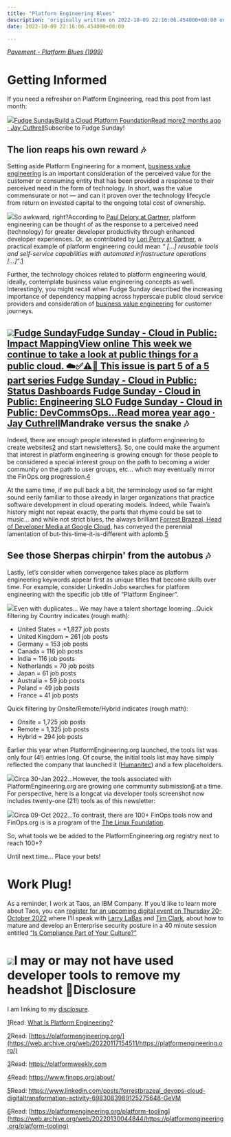 ```yaml
---
title: "Platform Engineering Blues"
description: 'originally written on 2022-10-09 22:16:06.454000+00:00 on LAMP with vi, WordPress, Jekyll, Gatsby Cloud, Netlify, Revue, Substack, or Buttondown'
date: 2022-10-09 22:16:06.454000+00:00

---
```


*[Pavement - Platform Blues (1999)](https://www.youtube.com/watch?v=Lyu7yiLaaH0)*

Getting Informed
================

If you need a refresher on Platform Engineering, read this post from last month:

[![](https://bucketeer-e05bbc84-baa3-437e-9518-adb32be77984.s3.amazonaws.com/public/images/58409c1d-315a-477e-9392-64c82bab22dd_992x992.png)Fudge SundayBuild a Cloud Platform FoundationRead more2 months ago · Jay Cuthrell](https://sunday.fudge.org/p/build-a-cloud-platform-foundation?utm_source=substack&utm_campaign=post_embed&utm_medium=web)Subscribe to Fudge Sunday!

The lion reaps his own reward 🎶
-------------------------------

Setting aside Platform Engineering for a moment, [business value engineering](https://www.youtube.com/watch?utm_campaign=Start%20the%20week%20more%20informed&utm_medium=email&utm_source=Revue%20newsletter&v=_EEJXAuryS8) is an important consideration of the perceived value for the customer or consuming entity that has been provided a response to their perceived need in the form of technology. In short, was the value commensurate or not — and can it proven over the technology lifecycle from return on invested capital to the ongoing total cost of ownership.

[![](https://bucketeer-e05bbc84-baa3-437e-9518-adb32be77984.s3.amazonaws.com/public/images/0ab374f2-e4a1-41d4-89b2-433ad2bd7b33_1538x1144.png)](https://substackcdn.com/image/fetch/f_auto,q_auto:good,fl_progressive:steep/https%3A%2F%2Fbucketeer-e05bbc84-baa3-437e-9518-adb32be77984.s3.amazonaws.com%2Fpublic%2Fimages%2F0ab374f2-e4a1-41d4-89b2-433ad2bd7b33_1538x1144.png)So awkward, right?According to [Paul Delory at Gartner](https://www.gartner.com/en/experts/paul-delory), platform engineering can be thought of as the response to a perceived need (technology) for greater developer productivity through enhanced developer experiences. Or, as contributed by [Lori Perry at Gartner](https://www.linkedin.com/in/lorilperry/), a practical example of platform engineering could mean *“ […] reusable tools and self-service capabilities with automated infrastructure operations […]“*.[1](#footnote-1)

Further, the technology choices related to platform engineering would, ideally, contemplate business value engineering concepts as well. Interestingly, you might recall when Fudge Sunday described the increasing importance of dependency mapping across hyperscale public cloud service providers and consideration of [business value engineering](https://www.youtube.com/watch?utm_campaign=Start%20the%20week%20more%20informed&utm_medium=email&utm_source=Revue%20newsletter&v=_EEJXAuryS8) for customer journeys.

[![](https://bucketeer-e05bbc84-baa3-437e-9518-adb32be77984.s3.amazonaws.com/public/images/58409c1d-315a-477e-9392-64c82bab22dd_992x992.png)Fudge SundayFudge Sunday - Cloud in Public: Impact MappingView online This week we continue to take a look at public things for a public cloud. ☁️✅⚠️🛑 This issue is part 5 of a 5 part series Fudge Sunday - Cloud in Public: Status Dashboards Fudge Sunday - Cloud in Public: Engineering SLO Fudge Sunday - Cloud in Public: DevCommsOps…Read morea year ago · Jay Cuthrell](https://sunday.fudge.org/p/fudge-sunday-cloud-in-public-impact-mapping-826383?utm_source=substack&utm_campaign=post_embed&utm_medium=web)Mandrake versus the snake 🎶
---------------------------

Indeed, there are enough people interested in platform engineering to create websites[2](#footnote-2) and start newsletters[3](#footnote-3). So, one could make the argument that interest in platform engineering is growing enough for those people to be considered a special interest group on the path to becoming a wider community on the path to user groups, etc... which may eventually mirror the FinOps.org progression.[4](#footnote-4)

At the same time, if we pull back a bit, the terminology used so far might sound eerily familiar to those already in larger organizations that practice software development in cloud operating models. Indeed, while Twain’s history might not repeat exactly, the parts that rhyme could be set to music… and while not strict blues, the always brilliant [Forrest Brazeal, Head of Developer Media at Google Cloud](https://www.linkedin.com/in/forrestbrazeal/), has conveyed the perennial lamentation of but-this-time-it-is-different with aplomb.[5](#footnote-5) 

See those Sherpas chirpin' from the autobus 🎶
---------------------------------------------

Lastly, let’s consider when convergence takes place as platform engineering keywords appear first as unique titles that become skills over time. For example, consider LinkedIn Jobs searches for platform engineering with the specific job title of “Platform Engineer”.

[![](https://bucketeer-e05bbc84-baa3-437e-9518-adb32be77984.s3.amazonaws.com/public/images/3a021896-b086-466c-af78-05a6524e8191_924x350.png)](https://substackcdn.com/image/fetch/f_auto,q_auto:good,fl_progressive:steep/https%3A%2F%2Fbucketeer-e05bbc84-baa3-437e-9518-adb32be77984.s3.amazonaws.com%2Fpublic%2Fimages%2F3a021896-b086-466c-af78-05a6524e8191_924x350.png)Even with duplicates… We may have a talent shortage looming…Quick filtering by Country indicates (rough math):

* United States = +1,827 job posts
* United Kingdom = 261 job posts
* Germany = 153 job posts
* Canada = 116 job posts
* India = 116 job posts
* Netherlands = 70 job posts
* Japan = 61 job posts
* Australia = 59 job posts
* Poland = 49 job posts
* France = 41 job posts

Quick filtering by Onsite/Remote/Hybrid indicates (rough math):

* Onsite = 1,725 job posts
* Remote = 1,325 job posts
* Hybrid = 294 job posts

Earlier this year when PlatformEngineering.org launched, the tools list was only four (4!) entries long. Of course, the initial tools list may have simply reflected the company that launched it ([Humanitec](https://humanitec.com)) and a few placeholders. 

[![](https://bucketeer-e05bbc84-baa3-437e-9518-adb32be77984.s3.amazonaws.com/public/images/f36d0770-bc7b-41d5-8cf1-408cfcaf81c0_2834x1520.png)](https://substackcdn.com/image/fetch/f_auto,q_auto:good,fl_progressive:steep/https%3A%2F%2Fbucketeer-e05bbc84-baa3-437e-9518-adb32be77984.s3.amazonaws.com%2Fpublic%2Fimages%2Ff36d0770-bc7b-41d5-8cf1-408cfcaf81c0_2834x1520.png)Circa 30-Jan 2022…However, the tools associated with PlatformEngineering.org are growing one community submission[6](#footnote-6) at a time. For perspective, here is a longcat via developer tools screenshot now includes twenty-one (21!) tools as of this newsletter:

[![](https://bucketeer-e05bbc84-baa3-437e-9518-adb32be77984.s3.amazonaws.com/public/images/7728029b-cf92-40bf-a335-6a4625968646_1460x4073.png)](https://substackcdn.com/image/fetch/f_auto,q_auto:good,fl_progressive:steep/https%3A%2F%2Fbucketeer-e05bbc84-baa3-437e-9518-adb32be77984.s3.amazonaws.com%2Fpublic%2Fimages%2F7728029b-cf92-40bf-a335-6a4625968646_1460x4073.png)Circa 09-Oct 2022…To contrast, there are 100+ FinOps tools now and FinOps.org is is a program of the [The Linux Foundation](https://linuxfoundation.org/).

So, what tools we be added to the PlatformEngineering.org registry next to reach 100+?

Until next time… Place your bets!

Work Plug!
==========

As a reminder, I work at Taos, an IBM Company. If you’d like to learn more about Taos, you can [register for an upcoming digital event on Thursday 20-October 2022](https://engage.biz-tech-insights.com/whitepaper/LP-2022-10-ibm-Webinar-1-land.html) where I’ll speak with [Larry LaBas](https://www.linkedin.com/in/llabas) and [Tim Clark](https://www.linkedin.com/in/tcishere), about how to mature and develop an Enterprise security posture in a 40 minute session entitled [“Is Compliance Part of Your Culture?”](https://engage.biz-tech-insights.com/whitepaper/LP-2022-10-ibm-Webinar-1-land.html)

[![](https://bucketeer-e05bbc84-baa3-437e-9518-adb32be77984.s3.amazonaws.com/public/images/f1bf369a-86fc-4cc0-a2a5-108d5e1b04f7_1054x1012.png)](https://engage.biz-tech-insights.com/whitepaper/LP-2022-10-ibm-Webinar-1-land.html)I may or may not have used developer tools to remove my headshot 🤣Disclosure
==========

I am linking to my [disclosure](https://jaycuthrell.com/disclosure/?utm_campaign=Fudge%20Sunday&utm_medium=email&utm_source=Revue%20newsletter).

[1](#footnote-anchor-1)Read: [What Is Platform Engineering?](https://www.gartner.com/en/articles/what-is-platform-engineering)

[2](#footnote-anchor-2)Read: [https://platformengineering.org/](https://web.archive.org/web/20220117154511/https://platformengineering.org/)

[3](#footnote-anchor-3)Read: <https://platformweekly.com>

[4](#footnote-anchor-4)Read: <https://www.finops.org/about/>

[5](#footnote-anchor-5)Read: <https://www.linkedin.com/posts/forrestbrazeal_devops-cloud-digitaltransformation-activity-6983083989125275648-GeVM>

[6](#footnote-anchor-6)Read: [https://platformengineering.org/platform-tooling](https://web.archive.org/web/20220130044844/https://platformengineering.org/platform-tooling)

